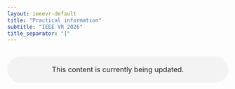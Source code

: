 ```yaml
---
layout: ieeevr-default
title: "Practical information"
subtitle: "IEEE VR 2026"
title_separator: "|"
---
```


<p style="width:100%; margin: 30px auto; padding: 20px 0; text-align:center; font-size:1rem; border-radius: 30px; background-color: #f3f3f3">This content is currently being updated.</p>
<div style="display:none">
    <h1>Practical information</h1>
    <p>This page may be updated with new information, so feel free to check it regularly</p>
	
    <h2>Conference Entry and Badge Printing</h2>
    <p>
        Access to the conference center will be granted exclusively upon presentation of your badge. To ensure a smooth entry, please print your badge in advance. The badge file can be downloaded from your <a href="https://v4.event-vert.org/en/ieeevr2025/login.html" target="_blank">account page</a>. You can edit your personal information, especially your affiliation, to ensure it appears as desired on your badge.<br>
		Once inside the conference center, you can collect your participant kit at the registration desk. <br>
		If your registration is not up to date, a member of the organizing team will assist you with the necessary procedures.

    </p>
    <h2>Cloakroom and Luggage Storage</h2>
    <p>
        Please note that no cloakroom service will be available at the conference center. We recommend leaving your luggage at your hotel before arriving. <br>If necessary, you may leave your belongings at the venue, but this will be at your own risk, as no security guarantee can be provided. However, please be aware that entry to the conference center is controlled.
    </p>
	<h2>Identifying the Organizing Team</h2>
	<p>To help you easily recognize the members of the organizing team:<br></p>
	<ul>
	<li>Student Volunteers will be wearing a yellow lanyard. They are available to assist you throughout the event.</li>
	<li>Local Staff Members, who can help with questions related to the program, registration, social events, and your stay, will be wearing a blue lanyard.</li>
	</ul>
	<p>Feel free to approach them if you need any assistance.</p>
	<h2>Wi-Fi Access</h2>
	<p>A Wi-Fi network will be available throughout the conference center. Connection details will be posted on-site for easy access.</p>
	<h2>Join the IEEE VR 2025 Discord Server</h2>
	<p>To facilitate communication throughout the conference, we have set up a Discord server where you can discuss scientific topics, practical matters, and social events.<br>
	You can join the server using the link you have received in the email related to the practical information.<br>
	Once on the server, go to &#35;registration and use the &#47;register command in the message bar. Provide your confirmation number and send the message. The Registration Bot will verify your confirmation number and automatically grant you access to the server.
	</p>
	<h2>Navigating the Conference Center</h2>
	<p>To help you find your way around the conference center, a simplified map is available here: <a href="{{ '/attend/conference-center-map/' | relative_url }}">Conference Center Map</a>.<br>
	Please note that access to the Chateaubriand Auditorium, where all plenary sessions will take place, is available from multiple floors within the conference center. <br>
	More information about the accessibility of the venue is provided <a href="{{ '/attend/accessibility/' | relative_url }}">here</a>.</p>
	<h2>Conference Program</h2>
	<p>All details about the conference program, including session schedules, keynote speakers, and special events, are available on the IEEE VR 2025 <a href="{{ '/program/overview/' | relative_url }}">website</a>.</p>
	<h2>Coffee Breaks & Refreshments</h2>
	<p>On Saturday and Sunday, coffee breaks will take place in Rotonde Jacques Cartier (Level 1) and Rotonde Cézembre (Level 3).<br>
	During the main conference, breaks will be held across the three levels of the venue.<br>
	A complimentary coffee break will be provided at midday (13:15-14:00).<br>
	Reusable EcoCups will be available at water fountains throughout the conference center.<br>
	Please try to return the cups near the fountains to help with waste management.
	</p>
	<h2>Social Events</h2>
	<p>To add moments of conviviality to the rich scientific discussions ahead, our Social Events Chairs have put together an engaging and enjoyable program.<br>
	Please visit <a href="{{ '/program/social-program/' | relative_url }}">this page</a> to learn more! This page as well as the dedicated Discord channels will be regularly updated, so be sure to check back for the latest information.</p>
	<h2>Gala Dinner</h2>
	<p>The Gala Dinner will take place on Tuesday evening at Quai-Saint-Malo, located just across from the main exit of the conference center. The doors for dinner will open at 7:30 PM, but reception will begin at 7:00 PM. Feel free to arrive early!<br>
	To access the venue, you must have indicated your attendance during registration. To enter the gala dinner, you will need to present your badge. Don't forget it! Please note that if you have purchased additional tickets for your guests, this will be indicated on your badge.<br>
	A dedicated Gala Dinner Desk will be available starting Monday afternoon for:</p>
	<ul>
	<li>Canceling your attendance,</li>
	<li>Requesting to join via the waiting list, subject to availability.</li>
	</ul>
	<p>A <b>cloakroom</b> will be available during the dinner.<br>
	If you specified a <b>dietary requirement</b> during registration, you will receive a marker to place on your glass to facilitate service. Please make sure to identify yourself at the entrance. Please note that two menus will be offered during the gala dinner: a classic menu and a specially curated menu by the caterer, adapted for gluten-free, peanut-free, vegetarian, and vegan diets. All guests who have indicated dietary restrictions will be served this second menu.</p>
	<h2>T-Shirt Pick-Up</h2>
	<p>Participants who pre-ordered the official IEEE VR 2025 T-shirt or hoodie before February 16 are invited to collect their items starting from the morning break, at the T-Shirt Corner, located near the registration desk. Please make sure to bring your confirmation email or order receipt for verification.</p>
	<h2>Mont Saint-Michel Tour</h2>
	<p>For participants who have reserved the Mont Saint-Michel tour on Thursday, March 13, after the conference, a dedicated desk will be set up starting Monday afternoon for you to collect your passes. Remember to bring your badge and walking shoes. Additional information can be found <a href="{{ '/program/Mt-St-Michel-visit/' | relative_url }}">here</a>. Please make sure to arrive on time on Thursday morning (departure at 9:00 AM).</p>
</div>

